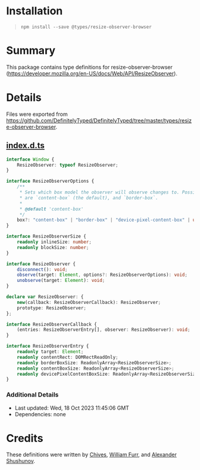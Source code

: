 # Installation
> `npm install --save @types/resize-observer-browser`

# Summary
This package contains type definitions for resize-observer-browser (https://developer.mozilla.org/en-US/docs/Web/API/ResizeObserver).

# Details
Files were exported from https://github.com/DefinitelyTyped/DefinitelyTyped/tree/master/types/resize-observer-browser.
## [index.d.ts](https://github.com/DefinitelyTyped/DefinitelyTyped/tree/master/types/resize-observer-browser/index.d.ts)
````ts
interface Window {
    ResizeObserver: typeof ResizeObserver;
}

interface ResizeObserverOptions {
    /**
     * Sets which box model the observer will observe changes to. Possible values
     * are `content-box` (the default), and `border-box`.
     *
     * @default 'content-box'
     */
    box?: "content-box" | "border-box" | "device-pixel-content-box" | undefined;
}

interface ResizeObserverSize {
    readonly inlineSize: number;
    readonly blockSize: number;
}

interface ResizeObserver {
    disconnect(): void;
    observe(target: Element, options?: ResizeObserverOptions): void;
    unobserve(target: Element): void;
}

declare var ResizeObserver: {
    new(callback: ResizeObserverCallback): ResizeObserver;
    prototype: ResizeObserver;
};

interface ResizeObserverCallback {
    (entries: ResizeObserverEntry[], observer: ResizeObserver): void;
}

interface ResizeObserverEntry {
    readonly target: Element;
    readonly contentRect: DOMRectReadOnly;
    readonly borderBoxSize: ReadonlyArray<ResizeObserverSize>;
    readonly contentBoxSize: ReadonlyArray<ResizeObserverSize>;
    readonly devicePixelContentBoxSize: ReadonlyArray<ResizeObserverSize>;
}

````

### Additional Details
 * Last updated: Wed, 18 Oct 2023 11:45:06 GMT
 * Dependencies: none

# Credits
These definitions were written by [Chives](https://github.com/chivesrs), [William Furr](https://github.com/wffurr), and [Alexander Shushunov](https://github.com/AlexanderShushunov).
